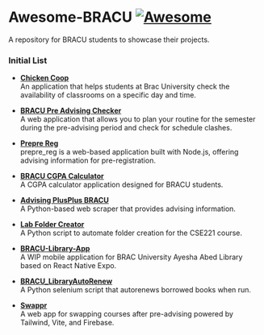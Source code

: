 # Awesome-BRACU [![Awesome](https://awesome.re/badge.svg)](https://awesome.re)


A repository for BRACU students to showcase their projects.

### Initial List

- **[Chicken Coop](https://github.com/mahadihassanriyadh/chicken-coop)**  
    An application that helps students at Brac University check the availability of classrooms on a specific day and time.

- **[BRACU Pre Advising Checker](https://github.com/ShariarShuvo1/bracu-pre-advising-checker)**  
    A web application that allows you to plan your routine for the semester during the pre-advising period and check for schedule clashes.
  
- **[Prepre Reg](https://github.com/eniac00/prepre_reg)**  
    prepre_reg is a web-based application built with Node.js, offering advising information for pre-registration.
  
- **[BRACU CGPA Calculator](https://github.com/ShowmickKar/bracu-cgpa-calculator)**  
    A CGPA calculator application designed for BRACU students.

- **[Advising PlusPlus BRACU](https://github.com/shihabshahrier/advising_PlusPlus_bracU)**  
    A Python-based web scraper that provides advising information.

- **[Lab Folder Creator](https://github.com/JarifKhan/Lab_folder_creator)**  
    A Python script to automate folder creation for the CSE221 course.

- **[BRACU-Library-App](https://github.com/tanjid440/BRACU-Library-App)**  
    A WIP mobile application for BRAC University Ayesha Abed Library based on React Native Expo.

- **[BRACU_LibraryAutoRenew](https://github.com/sadmanamin/BRACU_LibraryAutoRenew)**  
    A Python selenium script that autorenews borrowed books when run.
  
- **[Swappr](https://github.com/axif0/swappr)**  
    A web app for swapping courses after pre-advising powered by Tailwind, Vite, and Firebase.
    
